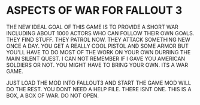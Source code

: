 # ASPECTS OF WAR FOR FALLOUT 3
THE NEW IDEAL GOAL OF THIS GAME IS TO PROVIDE A SHORT WAR INCLUDING ABOUT 1000 ACTORS
WHO CAN FOLLOW THEIR OWN GOALS. THEY FIND STUFF. THEY PATROL NOW. THEY ATTACK SOMETHING
NEW ONCE A DAY. YOU GET A REALLY COOL PISTOL AND SOME ARMOR BUT YOU'LL HAVE TO DO MOST OF
THE WORK ON YOUR OWN DURRING THE MAIN SILENT QUEST. I CAN NOT REMEMBER IF I GAVE YOU
AMERICAN SOLDIERS OR NOT. YOU MIGHT HAVE TO BRING YOUR OWN. ITS A WAR GAME. 

JUST LOAD THE MOD INTO FALLOUT3 AND START THE GAME MOD WILL DO THE REST. YOU DONT NEED A 
HELP FILE. THERE ISNT ONE. THIS IS A BOX, A BOX OF WAR. DO NOT OPEN.
